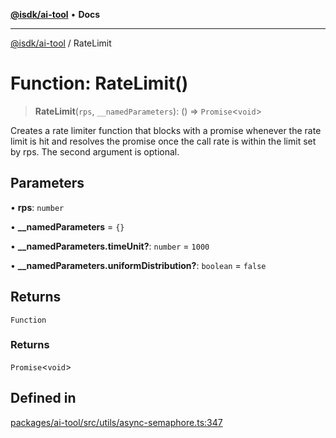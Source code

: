 [**@isdk/ai-tool**](../README.md) • **Docs**

***

[@isdk/ai-tool](../globals.md) / RateLimit

# Function: RateLimit()

> **RateLimit**(`rps`, `__namedParameters`): () => `Promise`\<`void`\>

Creates a rate limiter function that blocks with a promise whenever the rate limit is hit and resolves the promise once the call rate is within the limit set by rps. The second argument is optional.

## Parameters

• **rps**: `number`

• **\_\_namedParameters** = `{}`

• **\_\_namedParameters.timeUnit?**: `number` = `1000`

• **\_\_namedParameters.uniformDistribution?**: `boolean` = `false`

## Returns

`Function`

### Returns

`Promise`\<`void`\>

## Defined in

[packages/ai-tool/src/utils/async-semaphore.ts:347](https://github.com/isdk/ai-tool.js/blob/fe6b47f429fb128627d2210e367fa914b891d314/src/utils/async-semaphore.ts#L347)
